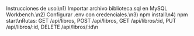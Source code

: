 Instrucciones de uso:\n1) Importar archivo biblioteca.sql en MySQL Workbench.\n2) Configurar .env con credenciales.\n3) npm install\n4) npm start\nRutas: GET /api/libros, POST /api/libros, GET /api/libros/:id, PUT /api/libros/:id, DELETE /api/libros/:id\n